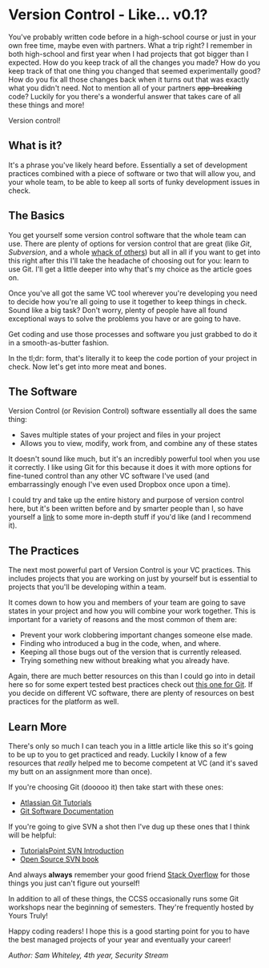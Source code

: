<h1>Version Control - Like... v0.1?</h1>

You've probably written code before in a high-school course or just in your own
free time, maybe even with partners. What a trip right? I remember in both
high-school and first year when I had projects that got bigger than I expected.
How do you keep track of all the changes you made? How do you keep track of
that one thing you changed that seemed experimentally good? How do you fix all
those changes back when it turns out that was exactly what you didn't need. Not
to mention all of your partners <strike>app-breaking</strike> code? Luckily for you there's
a wonderful answer that takes care of all these things and more!

Version control!

## What is it?

It's a phrase you've likely heard before. Essentially a set of development
practices combined with a piece of software or two that will allow you, and
your whole team, to be able to keep all sorts of funky development issues in
check.

## The Basics

You get yourself some version control software that the whole team can use.
There are plenty of options for version control that are great (like *Git*,
*Subversion*, and a whole [whack of
others](https://en.wikipedia.org/wiki/List_of_revision_control_software)) but
all in all if you want to get into this right after this I'll take the headache
of choosing out for you: learn to use Git. I'll get a little deeper into why
that's my choice as the article goes on.

Once you've all got the same VC tool wherever you're developing you need to
decide how you're all going to use it together to keep things in check. Sound
like a big task? Don't worry, plenty of people have all found exceptional ways
to solve the problems you have or are going to have.

Get coding and use those processes and software you just grabbed to do it in a
smooth-as-butter fashion.

In the tl;dr: form, that's literally it to keep the code portion of your
project in check. Now let's get into more meat and bones.

## The Software

Version Control (or Revision Control) software essentially all does the same
thing:

- Saves multiple states of your project and files in your project
- Allows you to view, modify, work from, and combine any of these states

It doesn't sound like much, but it's an incredibly powerful tool when you use
it correctly. I like using Git for this because it does it with more options
for fine-tuned control than any other VC software I've used (and embarrassingly
enough I've even used Dropbox once upon a time).

I could try and take up the entire history and purpose of version control here,
but it's been written before and by smarter people than I, so have yourself a
[link](https://git-scm.com/book/en/v2/Getting-Started-About-Version-Control) to
some more in-depth stuff if you'd like (and I recommend it).

## The Practices

The next most powerful part of Version Control is your VC practices. This
includes projects that you are working on just by yourself but is essential to
projects that you'll be developing within a team.

It comes down to how you and members of your team are going to save states in
your project and how you will combine your work together. This is important for
a variety of reasons and the most common of them are:

- Prevent your work clobbering important changes someone else made.
- Finding who introduced a bug in the code, when, and where.
- Keeping all those bugs out of the version that is currently released.
- Trying something new without breaking what you already have.

Again, there are much better resources on this than I could go into in detail
here so for some expert tested best practices check out [this one for
Git](https://www.atlassian.com/git/tutorials/comparing-workflows). If you
decide on different VC software, there are plenty of resources on best
practices for the platform as well.

## Learn More

There's only so much I can teach you in a little article like this so it's
going to be up to you to get practiced and ready. Luckily I know of a few
resources that *really* helped me to become competent at VC (and it's saved my
butt on an assignment more than once).

If you're choosing Git (dooooo it) then take start with these ones:

- [Atlassian Git Tutorials](https://www.atlassian.com/git/tutorials)
- [Git Software Documentation](https://git-scm.com/doc)

If you're going to give SVN a shot then I've dug up these ones that I think
will be helpful:

- [TutorialsPoint SVN Introduction](http://www.tutorialspoint.com/svn)
- [Open Source SVN book](http://svnbook.red-bean.com)

And always **always** remember your good friend [Stack
Overflow](http://stackoverflow.com) for those things you just can't figure out
yourself!

In addition to all of these things, the CCSS occasionally runs some Git
workshops near the beginning of semesters. They're frequently hosted by Yours
Truly!

Happy coding readers! I hope this is a good starting point for you to have the
best managed projects of your year and eventually your career!

*Author: Sam Whiteley, 4th year, Security Stream*

